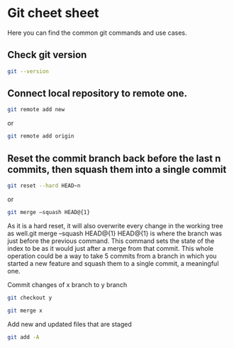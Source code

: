 # Git cheet sheet

Here you can find the common git commands and use cases.

## Check git version

```bash
git --version
```

## Connect local repository to remote one.

```bash
git remote add new
```
or
```bash
git remote add origin
```

##  Reset the commit branch back before the last n commits, then squash them into a single commit
```bash
git reset --hard HEAD~n
```
or
```bash
git merge –squash HEAD@{1}
```
As it is a hard reset, it will also overwrite every change in the working tree as well.git merge –squash HEAD@{1} HEAD@{1} is where the branch was just before the previous command. This command sets the state of the index to be as it would just after a merge from that commit. This whole operation could be a way to take 5 commits from a branch in which you started a new feature and squash them to a single commit, a meaningful one.

Commit changes of x branch to y branch
```bash
git checkout y
```
```bash
git merge x
```

Add new and updated files that are staged
```bash
git add -A
```
